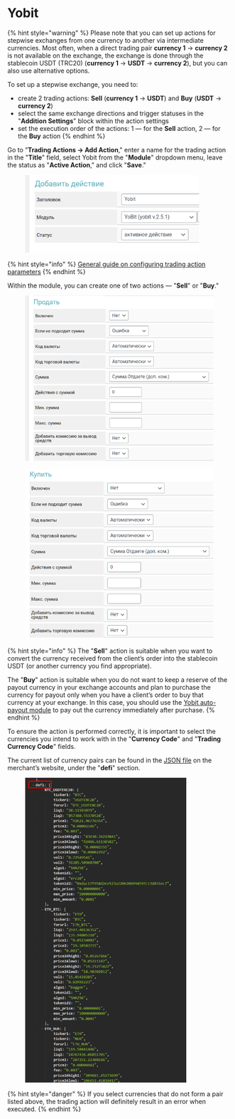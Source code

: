 # Yobit

{% hint style="warning" %}
Please note that you can set up actions for stepwise exchanges from one currency to another via intermediate currencies. Most often, when a direct trading pair **currency 1** -> **currency 2** is not available on the exchange, the exchange is done through the stablecoin USDT (TRC20) (**currency 1** -> **USDT** -> **currency 2**), but you can also use alternative options.

To set up a stepwise exchange, you need to:

* create 2 trading actions: **Sell** (**currency 1** -> **USDT**) and **Buy** (**USDT** -> **currency 2**)
* select the same exchange directions and trigger statuses in the "**Addition Settings**" block within the action settings
* set the execution order of the actions: 1 — for the **Sell** action, 2 — for the **Buy** action
{% endhint %}

Go to "**Trading Actions -> Add Action**," enter a name for the trading action in the "**Title**" field, select Yobit from the "**Module**" dropdown menu, leave the status as "**Active Action**," and click "**Save**."

<figure><img src="../../../.gitbook/assets/image (607).png" alt="" width="392"><figcaption></figcaption></figure>

{% hint style="info" %}
[General guide on configuring trading action parameters](https://premium.gitbook.io/main/osnovnye-nastroiki/modul-torgovye-deistviya/sozdanie-torgovogo-deistviya/parametry-torgovykh-deistvii)
{% endhint %}

Within the module, you can create one of two actions — "**Sell**" or "**Buy**."

<div><figure><img src="../../../.gitbook/assets/image (608).png" alt="" width="485"><figcaption></figcaption></figure> <figure><img src="../../../.gitbook/assets/image (610).png" alt="" width="472"><figcaption></figcaption></figure></div>

{% hint style="info" %}
The "**Sell**" action is suitable when you want to convert the currency received from the client’s order into the stablecoin USDT (or another currency you find appropriate).

The "**Buy**" action is suitable when you do not want to keep a reserve of the payout currency in your exchange accounts and plan to purchase the currency for payout only when you have a client’s order to buy that currency at your exchange. In this case, you should use the [Yobit auto-payout module](https://premium.gitbook.io/main/osnovnye-nastroiki/merchanty-i-avtovyplaty/avtovyplaty/yobit) to pay out the currency immediately after purchase.
{% endhint %}

To ensure the action is performed correctly, it is important to select the currencies you intend to work with in the "**Currency Code**" and "**Trading Currency Code**" fields.

The current list of currency pairs can be found in the [JSON file](https://yobit.net/tapipe/info) on the merchant’s website, under the "**defi**" section.

<figure><img src="../../../.gitbook/assets/image (611).png" alt="" width="363"><figcaption></figcaption></figure>

{% hint style="danger" %}
If you select currencies that do not form a pair listed above, the trading action will definitely result in an error when executed.
{% endhint %}
